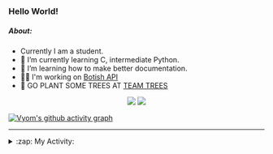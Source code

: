 ### Hello World!

##### About:
- Currently I am a student.
- 🌱 I’m currently learning C, intermediate Python.
- 🌱 I’m learning how to make better documentation.
- 👨‍💻 I'm working on [Botish API](https://github.com/Vyvy-vi/api)
- 🌱 GO PLANT SOME TREES AT [TEAM TREES](https://teamtrees.org/)

<p align="center">
  <a href="https://twitter.com/Vyvy_viM"><img target="_blank" src="https://img.shields.io/badge/twitter%20@Vyvy_viM-0D95E8?style=for-the-badge&logo=twitter&logoColor=white"/></a> 
  <a href="https://vyvy-vi.github.io/portfolio"><img target="_blank" src="https://img.shields.io/badge/-I_love_open_source-green?style=for-the-badge&logo=github&logoColor=black"/></a> 
</p>

[![Vyom's github activity graph](https://activity-graph.herokuapp.com/graph?username=Vyvy-vi)](https://github.com/ashutosh00710/github-readme-activity-graph)

---
<details>
  <summary>:zap: My Activity:</summary>
  
<!--START_SECTION:waka-->
![Code Time](http://img.shields.io/badge/Code%20Time-535%20hrs%2016%20mins-blue)

**I'm a Night 🦉** 

```text
🌞 Morning    43 commits     ██░░░░░░░░░░░░░░░░░░░░░░░   8.88% 
🌆 Daytime    119 commits    ██████░░░░░░░░░░░░░░░░░░░   24.59% 
🌃 Evening    147 commits    ███████░░░░░░░░░░░░░░░░░░   30.37% 
🌙 Night      175 commits    █████████░░░░░░░░░░░░░░░░   36.16%

```
📅 **I'm Most Productive on Sunday** 

```text
Monday       47 commits     ██░░░░░░░░░░░░░░░░░░░░░░░   9.71% 
Tuesday      79 commits     ████░░░░░░░░░░░░░░░░░░░░░   16.32% 
Wednesday    63 commits     ███░░░░░░░░░░░░░░░░░░░░░░   13.02% 
Thursday     57 commits     ███░░░░░░░░░░░░░░░░░░░░░░   11.78% 
Friday       47 commits     ██░░░░░░░░░░░░░░░░░░░░░░░   9.71% 
Saturday     56 commits     ███░░░░░░░░░░░░░░░░░░░░░░   11.57% 
Sunday       135 commits    ███████░░░░░░░░░░░░░░░░░░   27.89%

```


📊 **This Week I Spent My Time On** 

```text
🔥 Editors: 
Vim                      13 hrs 9 mins       █████████████████████████   100.0%

🐱‍💻 Projects: 
tec-onboarding-bot       4 hrs 39 mins       ████████░░░░░░░░░░░░░░░░░   35.44% 
discord-bot              4 hrs 3 mins        ███████░░░░░░░░░░░░░░░░░░   30.86% 
TEC-Discord-Automation   2 hrs 56 mins       █████░░░░░░░░░░░░░░░░░░░░   22.33% 
discord-invite           25 mins             ░░░░░░░░░░░░░░░░░░░░░░░░░   3.2% 
puzzle-11-Vyvy-vi        21 mins             ░░░░░░░░░░░░░░░░░░░░░░░░░   2.69%

```


 Last Updated on 22/12/2021
<!--END_SECTION:waka-->
</details>
